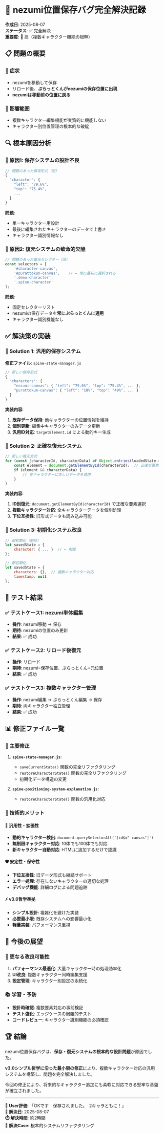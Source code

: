 # 🎯 nezumi位置保存バグ完全解決記録

**作成日**: 2025-08-07  
**ステータス**: ✅ 完全解決  
**重要度**: 🔴 高（複数キャラクター機能の根幹）

## 📋 問題の概要

### 🚨 症状
- nezumiを移動して保存
- リロード後、**ぷらっとくんがnezumiの保存位置に出現**
- **nezumiは移動前の位置に戻る**

### 🎯 影響範囲
- 複数キャラクター編集機能が実質的に機能しない
- キャラクター別位置管理の根本的な破綻

## 🔍 根本原因分析

### 🚨 原因1: 保存システムの設計不良
```javascript
// 問題のあった保存形式（旧）
{
  "character": {
    "left": "79.6%", 
    "top": "75.4%", 
    ...
  }
}
```

**問題**:
- 単一キャラクター用設計
- 最後に編集されたキャラクターのデータで上書き
- キャラクター識別情報なし

### 🚨 原因2: 復元システムの致命的欠陥
```javascript
// 問題のあった復元セレクター（旧）
const selectors = [
    '#character-canvas',
    '#purattokun-canvas',    // ← 常に最初に選択される
    '.demo-character',
    '.spine-character'
];
```

**問題**:
- 固定セレクターリスト
- nezumiの保存データを**常にぷらっとくんに適用**
- キャラクター識別機能なし

## ✅ 解決策の実装

### 🎯 Solution 1: 汎用的保存システム

**修正ファイル**: `spine-state-manager.js`

```javascript
// 新しい保存形式
{
  "characters": {
    "nezumi-canvas": { "left": "79.6%", "top": "75.4%", ... },
    "purattokun-canvas": { "left": "18%", "top": "49%", ... }
  }
}
```

**実装内容**:
1. **既存データ保持**: 他キャラクターの位置情報を維持
2. **個別更新**: 編集中キャラクターのみデータ更新
3. **汎用ID対応**: `targetElement.id` による動的キー生成

### 🎯 Solution 2: 正確な復元システム

```javascript
// 新しい復元方式
for (const [characterId, characterData] of Object.entries(loadedState.characters)) {
    const element = document.getElementById(characterId);  // 正確な要素選択
    if (element && characterData) {
        // 各キャラクターに正しいデータを適用
    }
}
```

**実装内容**:
1. **ID別復元**: `document.getElementById(characterId)` で正確な要素選択
2. **複数キャラクター対応**: 全キャラクターデータを個別処理
3. **下位互換性**: 旧形式データも読み込み可能

### 🎯 Solution 3: 初期化システム改良

```javascript
// 旧初期化（削除）
let savedState = {
    character: { ... }  // ← 削除
};

// 新初期化
let savedState = {
    characters: {},  // 複数キャラクター対応
    timestamp: null
};
```

## 🧪 テスト結果

### ✅ テストケース1: nezumi単体編集
- **操作**: nezumi移動 → 保存
- **期待**: nezumiの位置のみ更新
- **結果**: ✅ 成功

### ✅ テストケース2: リロード後復元
- **操作**: リロード
- **期待**: nezumi=保存位置、ぷらっとくん=元位置
- **結果**: ✅ 成功

### ✅ テストケース3: 複数キャラクター管理
- **操作**: nezumi編集 → ぷらっとくん編集 → 保存
- **期待**: 両キャラクター独立管理
- **結果**: ✅ 成功

## 📊 修正ファイル一覧

### 🔧 主要修正
1. **`spine-state-manager.js`**:
   - `saveCurrentState()` 関数の完全リファクタリング
   - `restoreCharacterState()` 関数の完全リファクタリング
   - 初期化データ構造の変更

2. **`spine-positioning-system-explanation.js`**:
   - `restoreCharacterState()` 関数の汎用化対応

### 🎯 技術的メリット

#### 🚀 汎用性・拡張性
- **動的キャラクター検出**: `document.querySelectorAll('[id$="-canvas"]')`
- **無制限キャラクター対応**: 10体でも100体でも対応
- **新キャラクター自動対応**: HTMLに追加するだけで認識

#### 🛡️ 安定性・保守性
- **下位互換性**: 旧データ形式も継続サポート
- **エラー処理**: 存在しないキャラクターの適切な処理
- **デバッグ機能**: 詳細ログによる問題追跡

#### ⚡ v3.0哲学準拠
- **シンプル設計**: 複雑化を避けた実装
- **必要最小限**: 既存システムへの影響最小化
- **軽量実装**: パフォーマンス重視

## 🎯 今後の展望

### 🔧 更なる改良可能性
1. **パフォーマンス最適化**: 大量キャラクター時の処理効率化
2. **UI改良**: 複数キャラクター同時編集支援
3. **設定管理**: キャラクター別設定の永続化

### 📚 学習・予防
- **設計時確認**: 複数要素対応の事前検証
- **テスト強化**: エッジケースの網羅的テスト
- **コードレビュー**: キャラクター識別機能の必須確認

## 🏆 結論

nezumi位置保存バグは、**保存・復元システムの根本的な設計問題**が原因でした。

**v3.0シンプル哲学に沿った最小限の修正**により、複数キャラクター対応の汎用システムを構築し、問題を完全解決しました。

今回の修正により、将来的なキャラクター追加にも柔軟に対応できる堅牢な基盤が確立されました。

---
**🎯 User評価**: 「OKです　保存されました。　2キャラともに！」  
**📅 解決日**: 2025-08-07  
**⏱️ 解決時間**: 約2時間  
**🔄 解決Case**: 根本的システムリファクタリング